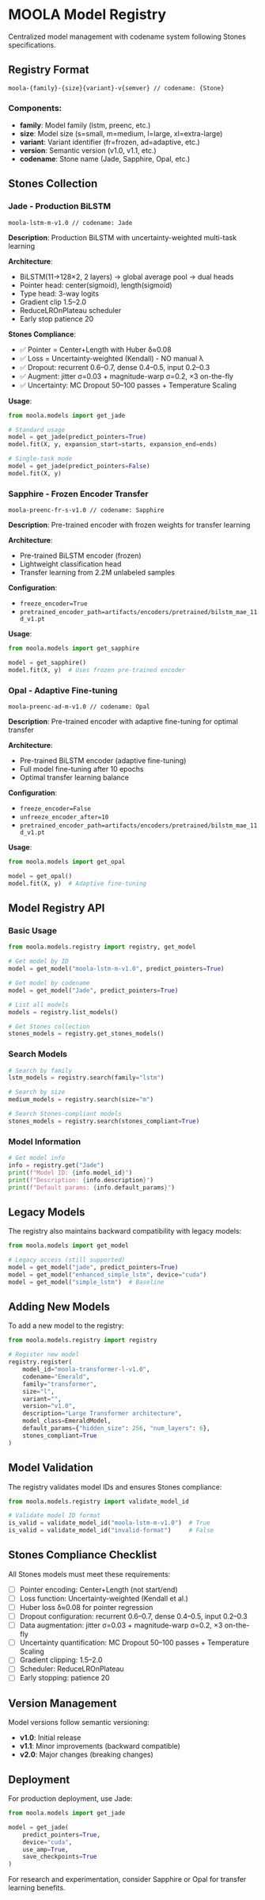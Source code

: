 # MOOLA Model Registry

Centralized model management with codename system following Stones specifications.

## Registry Format

```
moola-{family}-{size}{variant}-v{semver} // codename: {Stone}
```

### Components:
- **family**: Model family (lstm, preenc, etc.)
- **size**: Model size (s=small, m=medium, l=large, xl=extra-large)
- **variant**: Variant identifier (fr=frozen, ad=adaptive, etc.)
- **version**: Semantic version (v1.0, v1.1, etc.)
- **codename**: Stone name (Jade, Sapphire, Opal, etc.)

## Stones Collection

### Jade - Production BiLSTM
```
moola-lstm-m-v1.0 // codename: Jade
```

**Description**: Production BiLSTM with uncertainty-weighted multi-task learning

**Architecture**:
- BiLSTM(11→128×2, 2 layers) → global average pool → dual heads
- Pointer head: center(sigmoid), length(sigmoid)
- Type head: 3-way logits
- Gradient clip 1.5–2.0
- ReduceLROnPlateau scheduler
- Early stop patience 20

**Stones Compliance**:
- ✅ Pointer = Center+Length with Huber δ≈0.08
- ✅ Loss = Uncertainty-weighted (Kendall) - NO manual λ
- ✅ Dropout: recurrent 0.6–0.7, dense 0.4–0.5, input 0.2–0.3
- ✅ Augment: jitter σ=0.03 + magnitude-warp σ=0.2, ×3 on-the-fly
- ✅ Uncertainty: MC Dropout 50–100 passes + Temperature Scaling

**Usage**:
```python
from moola.models import get_jade

# Standard usage
model = get_jade(predict_pointers=True)
model.fit(X, y, expansion_start=starts, expansion_end=ends)

# Single-task mode
model = get_jade(predict_pointers=False)
model.fit(X, y)
```

### Sapphire - Frozen Encoder Transfer
```
moola-preenc-fr-s-v1.0 // codename: Sapphire
```

**Description**: Pre-trained encoder with frozen weights for transfer learning

**Architecture**:
- Pre-trained BiLSTM encoder (frozen)
- Lightweight classification head
- Transfer learning from 2.2M unlabeled samples

**Configuration**:
- `freeze_encoder=True`
- `pretrained_encoder_path=artifacts/encoders/pretrained/bilstm_mae_11d_v1.pt`

**Usage**:
```python
from moola.models import get_sapphire

model = get_sapphire()
model.fit(X, y)  # Uses frozen pre-trained encoder
```

### Opal - Adaptive Fine-tuning
```
moola-preenc-ad-m-v1.0 // codename: Opal
```

**Description**: Pre-trained encoder with adaptive fine-tuning for optimal transfer

**Architecture**:
- Pre-trained BiLSTM encoder (adaptive fine-tuning)
- Full model fine-tuning after 10 epochs
- Optimal transfer learning balance

**Configuration**:
- `freeze_encoder=False`
- `unfreeze_encoder_after=10`
- `pretrained_encoder_path=artifacts/encoders/pretrained/bilstm_mae_11d_v1.pt`

**Usage**:
```python
from moola.models import get_opal

model = get_opal()
model.fit(X, y)  # Adaptive fine-tuning
```

## Model Registry API

### Basic Usage

```python
from moola.models.registry import registry, get_model

# Get model by ID
model = get_model("moola-lstm-m-v1.0", predict_pointers=True)

# Get model by codename
model = get_model("Jade", predict_pointers=True)

# List all models
models = registry.list_models()

# Get Stones collection
stones_models = registry.get_stones_models()
```

### Search Models

```python
# Search by family
lstm_models = registry.search(family="lstm")

# Search by size
medium_models = registry.search(size="m")

# Search Stones-compliant models
stones_models = registry.search(stones_compliant=True)
```

### Model Information

```python
# Get model info
info = registry.get("Jade")
print(f"Model ID: {info.model_id}")
print(f"Description: {info.description}")
print(f"Default params: {info.default_params}")
```

## Legacy Models

The registry also maintains backward compatibility with legacy models:

```python
from moola.models import get_model

# Legacy access (still supported)
model = get_model("jade", predict_pointers=True)
model = get_model("enhanced_simple_lstm", device="cuda")
model = get_model("simple_lstm")  # Baseline
```

## Adding New Models

To add a new model to the registry:

```python
from moola.models.registry import registry

# Register new model
registry.register(
    model_id="moola-transformer-l-v1.0",
    codename="Emerald",
    family="transformer",
    size="l",
    variant="",
    version="v1.0",
    description="Large Transformer architecture",
    model_class=EmeraldModel,
    default_params={"hidden_size": 256, "num_layers": 6},
    stones_compliant=True
)
```

## Model Validation

The registry validates model IDs and ensures Stones compliance:

```python
from moola.models.registry import validate_model_id

# Validate model ID format
is_valid = validate_model_id("moola-lstm-m-v1.0")  # True
is_valid = validate_model_id("invalid-format")     # False
```

## Stones Compliance Checklist

All Stones models must meet these requirements:

- [ ] Pointer encoding: Center+Length (not start/end)
- [ ] Loss function: Uncertainty-weighted (Kendall et al.)
- [ ] Huber loss δ≈0.08 for pointer regression
- [ ] Dropout configuration: recurrent 0.6–0.7, dense 0.4–0.5, input 0.2–0.3
- [ ] Data augmentation: jitter σ=0.03 + magnitude-warp σ=0.2, ×3 on-the-fly
- [ ] Uncertainty quantification: MC Dropout 50–100 passes + Temperature Scaling
- [ ] Gradient clipping: 1.5–2.0
- [ ] Scheduler: ReduceLROnPlateau
- [ ] Early stopping: patience 20

## Version Management

Model versions follow semantic versioning:
- **v1.0**: Initial release
- **v1.1**: Minor improvements (backward compatible)
- **v2.0**: Major changes (breaking changes)

## Deployment

For production deployment, use Jade:
```python
from moola.models import get_jade

model = get_jade(
    predict_pointers=True,
    device="cuda",
    use_amp=True,
    save_checkpoints=True
)
```

For research and experimentation, consider Sapphire or Opal for transfer learning benefits.